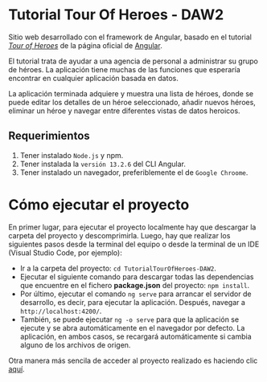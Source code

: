 # Tutorial Tour Of Heroes - DAW2
Sitio web desarrollado con el framework de Angular, basado en el tutorial [_Tour of Heroes_](https://angular.io/tutorial) de la página oficial de [Angular](https://angular.io).

El tutorial trata de ayudar a una agencia de personal a administrar su grupo de héroes. La aplicación tiene muchas de las funciones que esperaría encontrar en cualquier aplicación basada en datos. 

La aplicación terminada adquiere y muestra una lista de héroes, donde se puede editar los detalles de un héroe seleccionado, añadir nuevos héroes, eliminar un héroe y navegar entre diferentes vistas de datos heroicos.

## Requerimientos
1. Tener instalado `Node.js` y npm.
2. Tener instalada la `versión 13.2.6` del CLI Angular.
3. Tener instalado un navegador, preferiblemente el de `Google Chroome`.

# Cómo ejecutar el proyecto
En primer lugar, para ejecutar el proyecto localmente hay que descargar la carpeta del proyecto y descomprimirla. Luego, hay que realizar los siguientes pasos desde la terminal del equipo o desde la terminal de un IDE (Visual Studio Code, por ejemplo):

* Ir a la carpeta del proyecto: `cd TutorialTourOfHeroes-DAW2`.
* Ejecutar el siguiente comando para descargar todas las dependencias que encuentre en el fichero **package.json** del proyecto: `npm install`.
* Por último, ejecutar el comando `ng serve` para arrancar el servidor de desarrollo, es decir, para ejecutar la aplicación. Después, navegar a `http://localhost:4200/`. 
* También, se puede ejecutar `ng -o serve` para que la aplicación se ejecute y se abra automáticamente en el navegador por defecto. La aplicación, en ambos casos, se recargará automáticamente si cambia alguno de los archivos de origen.

Otra manera más sencila de acceder al proyecto realizado es haciendo clic [aquí](https://angular-ttoh.netlify.app).
